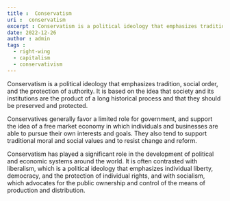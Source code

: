 ```yaml
---
title :  Conservatism
uri :  conservatism
excerpt : Conservatism is a political ideology that emphasizes tradition, social order, and the protection of authority. It is based on the idea that society and its institutions are the product of a long historical process and that they should be preserved and protected.
date: 2022-12-26
author : admin
tags : 
  - right-wing
  - capitalism
  - conservativism
---
```




Conservatism is a political ideology that emphasizes tradition, social order, and the protection of authority. It is based on the idea that society and its institutions are the product of a long historical process and that they should be preserved and protected.

Conservatives generally favor a limited role for government, and support the idea of a free market economy in which individuals and businesses are able to pursue their own interests and goals. They also tend to support traditional moral and social values and to resist change and reform.

Conservatism has played a significant role in the development of political and economic systems around the world. It is often contrasted with liberalism, which is a political ideology that emphasizes individual liberty, democracy, and the protection of individual rights, and with socialism, which advocates for the public ownership and control of the means of production and distribution.
